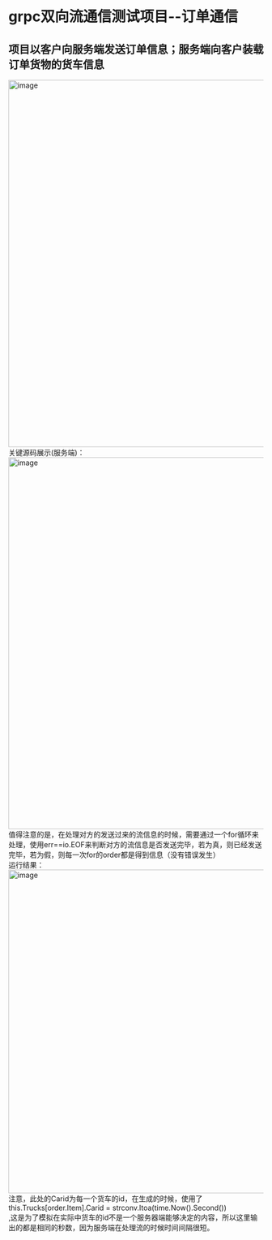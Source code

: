# grpc双向流通信测试项目--订单通信
## 项目以客户向服务端发送订单信息；服务端向客户装载订单货物的货车信息
<img width="724" alt="image" src="https://user-images.githubusercontent.com/96430610/198008231-7a47fc2c-77ee-4d3f-820b-a0b9ff6c7a5a.png">
关键源码展示(服务端)：
<img width="733" alt="image" src="https://user-images.githubusercontent.com/96430610/198010970-9e5f71f4-91a7-4c94-aaba-d37c60bf33f9.png">
值得注意的是，在处理对方的发送过来的流信息的时候，需要通过一个for循环来处理，使用err==io.EOF来判断对方的流信息是否发送完毕，若为真，则已经发送完毕，若为假，则每一次for的order都是得到信息（没有错误发生）<br>
运行结果：
<img width="638" alt="image" src="https://user-images.githubusercontent.com/96430610/198008731-8932aad0-5750-4ae5-beae-1c8b84e80c56.png">
注意，此处的Carid为每一个货车的id，在生成的时候，使用了<br>this.Trucks[order.Item].Carid = strconv.Itoa(time.Now().Second())<br>,这是为了模拟在实际中货车的id不是一个服务器端能够决定的内容，所以这里输出的都是相同的秒数，因为服务端在处理流的时候时间间隔很短。
